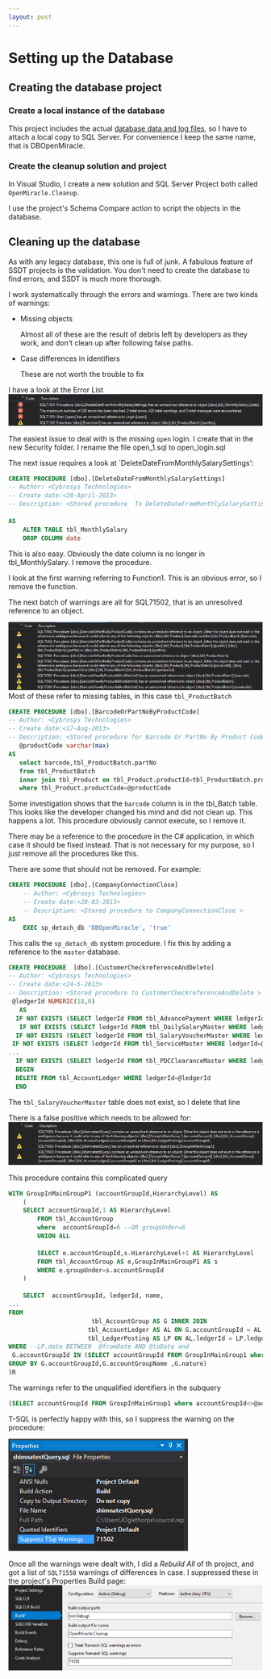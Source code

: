 ```yaml
---
layout: post
---
```

# Setting up the Database

## Creating the database project

### Create a local instance of the database

This project includes the actual [database data and log files](https://github.com/JamieO53/OpenMiracle/tree/master/Database), so I have to attach a local copy to SQL Server. For convenience I keep the same name, that is DBOpenMiracle.

### Create the cleanup solution and project

In Visual Studio, I create a new solution and SQL Server Project both called `OpenMiracle.Cleanup`.

I use the project's Schema Compare action to script the objects in the database.

## Cleaning up the database

As with any legacy database, this one is full of junk. A fabulous feature of SSDT projects is the validation. You don't need to create the database to find errors, and SSDT is much more thorough.

I work systematically through the errors and warnings. There are two kinds of warnings:

* Missing objects

    Almost all of these are the result of debris left by developers as they work, and don't clean up after following false paths.

* Case differences in identifiers

    These are not worth the trouble to fix

I have a look at the Error List![Error List](../../images/posts/2018-04/Error-List-01.PNG)

The easiest issue to deal with is the missing `open` login. I create that in the new Security folder. I rename the file open_1.sql to open_login.sql

The next issue requires a look at `DeleteDateFromMonthlySalarySettings':

```SQL
CREATE PROCEDURE [dbo].[DeleteDateFromMonthlySalarySettings]
-- Author: <Cybrosys Technologies>
-- Create date:<20-April-2013>
-- Description: <Stored procedure  To DeleteDateFromMonthlySalarySettings>

AS
    ALTER TABLE tbl_MonthlySalary
    DROP COLUMN date
```

This is also easy. Obviously the date column is no longer in tbl_MonthlySalary. I remove the procedure.

I look at the first warning referring to Function1. This is an obvious error, so I remove the function.

The next batch of warnings are all for SQL71502, that is an unresolved reference to an object.

![SQL71502 warnings](../../images/posts/2018-04/SQL71502-warnings.png)
 Most of these refer to missing tables, in this case `tbl_ProductBatch`

 ```SQL
CREATE PROCEDURE [dbo].[BarcodeOrPartNoByProductCode]
-- Author: <Cybrosys Technologies>
-- Create date:<17-Aug-2013>
-- Description: <Stored procedure for Barcode Or PartNo By Product Code>
    @productCode varchar(max)
AS
    select barcode,tbl_ProductBatch.partNo
    from tbl_ProductBatch
    inner join tbl_Product on tbl_Product.productId=tbl_ProductBatch.productId
    where tbl_Product.productCode=@productCode
 ```

 Some investigation shows that the `barcode` column is in the tbl_Batch table. This looks like the developer changed his mind and did not clean up. This happens a lot. This procedure obviously cannot execute, so I remove it.

 There may be a reference to the procedure in the C# application, in which case it should be fixed instead. That is not necessary for my purpose, so I just remove all the procedures like this.

 There are some that should not be removed. For example:

```SQL
CREATE PROCEDURE [dbo].[CompanyConnectionClose]
    -- Author: <Cybrosys Technologies>
    -- Create date:<28-03-2013>
    -- Description: <Stored procedure to CompanyConnectionClose >
AS
    EXEC sp_detach_db 'DBOpenMiracle', 'true'
```

This calls the `sp_detach_db` system procedure. I fix this by adding a reference to the `master` database.

```SQL
CREATE PROCEDURE  [dbo].[CustomerCheckreferenceAndDelete]
-- Author: <Cybrosys Technologies>
-- Create date:<24-5-2013>
-- Description: <Stored procedure to CustomerCheckreferenceAndDelete >
 @ledgerId NUMERIC(18,0)
   AS
  IF NOT EXISTS (SELECT ledgerId FROM tbl_AdvancePayment WHERE ledgerId=@ledgerId)
   IF NOT EXISTS (SELECT ledgerId FROM tbl_DailySalaryMaster WHERE ledgerId=@ledgerId)
  IF NOT EXISTS (SELECT ledgerId FROM tbl_SalaryVoucherMaster WHERE ledgerId=@ledgerId)
 IF NOT EXISTS (SELECT ledgerId FROM tbl_ServiceMaster WHERE ledgerId=@ledgerId)
...
  IF NOT EXISTS (SELECT ledgerId FROM tbl_PDCClearanceMaster WHERE ledgerId=@ledgerId)
  BEGIN
  DELETE FROM tbl_AccountLedger WHERE ledgerId=@ledgerId
  END
```

The `tbl_SalaryVoucherMaster` table does not exist, so I delete that line

There is a false positive which needs to be allowed for:
![False positive warning](../../images/posts/2018-04/False-Positive-warning.png)

This procedure contains this complicated query

```SQL
WITH GroupInMainGroupP1 (accountGroupId,HierarchyLevel) AS
    (
    SELECT accountGroupId,1 AS HierarchyLevel
        FROM tbl_AccountGroup
        where  accountGroupId=6 --OR groupUnder=6
        UNION ALL

        SELECT e.accountGroupId,s.HierarchyLevel+1 AS HierarchyLevel
        FROM tbl_AccountGroup AS e,GroupInMainGroupP1 AS s
        WHERE e.groupUnder=s.accountGroupId
    )

    SELECT  accountGroupId, ledgerId, name,
...
FROM
                       tbl_AccountGroup AS G INNER JOIN
                      tbl_AccountLedger AS AL ON G.accountGroupId = AL.accountGroupId INNER JOIN
                      tbl_LedgerPosting AS LP ON AL.ledgerId = LP.ledgerId
WHERE --LP.date BETWEEN  @fromDate AND @toDate and
 G.accountGroupId IN (SELECT accountGroupId FROM GroupInMainGroup1 where accountGroupId<>@accountGroupId)
GROUP BY G.accountGroupId,G.accountGroupName ,G.nature)
)R
```

The warnings refer to the unqualified identifiers in the subquery

```SQL
(SELECT accountGroupId FROM GroupInMainGroup1 where accountGroupId<>@accountGroupId)
```

T-SQL is perfectly happy with this, so I suppress the warning on the procedure:

![Suppress warning on script](../../images/posts/2018-04/Suppress-False-Positive-warning.png)

Once all the warnings were dealt with, I did a *Rebuild All* of th project, and got a list of `SQL71558` warnings of differences in case. I suppressed these in the project's Properties Build page:
![Suppress warning](../../images/posts/2018-04/Suppress-Case-Warnings.png)
